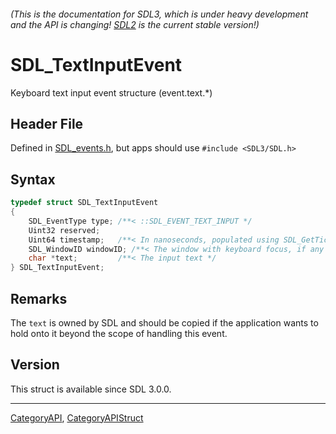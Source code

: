 ###### (This is the documentation for SDL3, which is under heavy development and the API is changing! [SDL2](https://wiki.libsdl.org/SDL2/) is the current stable version!)
# SDL_TextInputEvent

Keyboard text input event structure (event.text.*)

## Header File

Defined in [SDL_events.h](https://github.com/libsdl-org/SDL/blob/main/include/SDL3/SDL_events.h), but apps should use `#include <SDL3/SDL.h>`

## Syntax

```c
typedef struct SDL_TextInputEvent
{
    SDL_EventType type; /**< ::SDL_EVENT_TEXT_INPUT */
    Uint32 reserved;
    Uint64 timestamp;   /**< In nanoseconds, populated using SDL_GetTicksNS() */
    SDL_WindowID windowID; /**< The window with keyboard focus, if any */
    char *text;         /**< The input text */
} SDL_TextInputEvent;
```

## Remarks

The `text` is owned by SDL and should be copied if the application wants to
hold onto it beyond the scope of handling this event.

## Version

This struct is available since SDL 3.0.0.

----
[CategoryAPI](CategoryAPI), [CategoryAPIStruct](CategoryAPIStruct)

